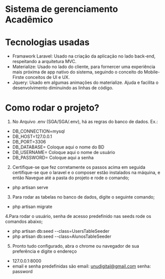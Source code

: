 # Sistema de gerenciamento Acadêmico

# Tecnologias usadas
- Framawork Laravel: Usado na criação da aplicação no lado back-end, respeitando a arquitetura MVC.
- Materialize: Usado no lado do cliente, para fornercer uma experiência mais próxima de app nativo do sistema, seguindo o conceito do Mobile-Firste conceitos de UI e UX.
- Jquery: Usado em algumas animações do materialize. Ajuda e facilita o desenvolvimento diminuindo as linhas de código.

# Como rodar o projeto?
1. No Arquivo .env (SGA/SGA/.env), há as regras do banco de dados.
   Ex.:
   
  - DB_CONNECTION=mysql
  - DB_HOST=127.0.0.1
  - DB_PORT=3306
  - DB_DATABASE= Coloque aqui o nome do BD
  - DB_USERNAME= Coloque aqui o nome de usuário
  - DB_PASSWORD=  Coloque aqui a senha

2. Certifique-se que fez corretamente os passos acima em seguida certifique-se que o laravel e o composer estão instalados na máquina, e então Navegue até a pasta do projeto e rode o comando; 
- php artisan serve

3. Para rodar as tabelas no banco de dados, digite o seguinte comando;
-  php artisan migrate

4.Para rodar o usuário, senha de acesso predefinido nas seeds rode os comandos abaixo;
- php artisan db:seed --class=UsersTableSeeder
- php artisan db:seed --class=AlunosTableSeeder

5. Pronto tudo configurado, abra o chrome ou navegador de sua preferência e digite o endereço
- 127.0.0.1:8000
- email e senha predefinidas são email: unudigital@gmail.com senha: password 





